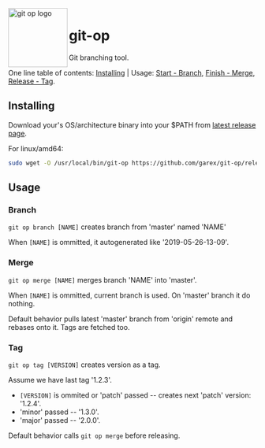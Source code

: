 <img src="https://user-images.githubusercontent.com/77981/58380091-cec11500-7fd6-11e9-8325-c2bbcdab2cc8.png" alt="git op logo" align="left" width="120" height="120" />

# git-op
Git branching tool.

One line table of contents: [Installing](#installing) | Usage: [Start - Branch](#start---branch), [Finish - Merge](#finish---merge), [Release - Tag](#release---tag).

## Installing

Download your's OS/architecture binary into your $PATH from [latest release page](https://github.com/garex/git-op/releases/latest).

For linux/amd64:

```bash
sudo wget -O /usr/local/bin/git-op https://github.com/garex/git-op/releases/latest/download/git-op_linux_amd64 && sudo chmod +x /usr/local/bin/git-op
```

## Usage

### Branch

`git op branch [NAME]` creates branch from 'master' named 'NAME'

When `[NAME]` is ommitted, it autogenerated like '2019-05-26-13-09'.

### Merge

`git op merge [NAME]` merges branch 'NAME' into 'master'.

When `[NAME]` is ommitted, current branch is used. On 'master' branch it do nothing.

Default behavior pulls latest 'master' branch from 'origin' remote and rebases onto it. Tags are fetched too.

### Tag

`git op tag [VERSION]` creates version as a tag.

Assume we have last tag '1.2.3'.

* `[VERSION]` is ommited or 'patch' passed -- creates next 'patch' version: '1.2.4'.
* 'minor' passed -- '1.3.0'.
* 'major' passed -- '2.0.0'.

Default behavior calls `git op merge` before releasing.
